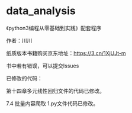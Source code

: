 # data_analysis
《python3编程从零基础到实践》配套程序

作者：川川


纸质版本书籍购买京东地址：https://3.cn/1XjUJt-m 



书中若有错误，可以提交Issues 


已修改的代码：

第十四章多元线性回归文件的代码已修改。

7.4 批量内容爬取 1.py文件代码已修改。

